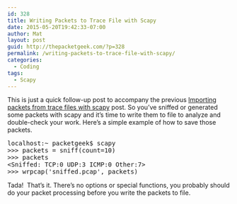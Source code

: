 ```yaml
---
id: 328
title: Writing Packets to Trace File with Scapy
date: 2015-05-20T19:42:33-07:00
author: Mat
layout: post
guid: http://thepacketgeek.com/?p=328
permalink: /writing-packets-to-trace-file-with-scapy/
categories:
  - Coding
tags:
  - Scapy
---
```

This is just a quick follow-up post to accompany the previous <a href="//thepacketgeek.com/importing-packets-from-trace-files/" target="_blank" rel="noopener">Importing packets from trace files with scapy</a> post. So you&#8217;ve sniffed or generated some packets with scapy and it&#8217;s time to write them to file to analyze and double-check your work. Here&#8217;s a simple example of how to save those packets.

<pre class="lang:default mark:6 decode:true  ">localhost:~ packetgeek$ scapy
&gt;&gt;&gt; packets = sniff(count=10)
&gt;&gt;&gt; packets
&lt;Sniffed: TCP:0 UDP:3 ICMP:0 Other:7&gt;
&gt;&gt;&gt; wrpcap('sniffed.pcap', packets)</pre>

Tada!  That&#8217;s it. There&#8217;s no options or special functions, you probably should do your packet processing before you write the packets to file.